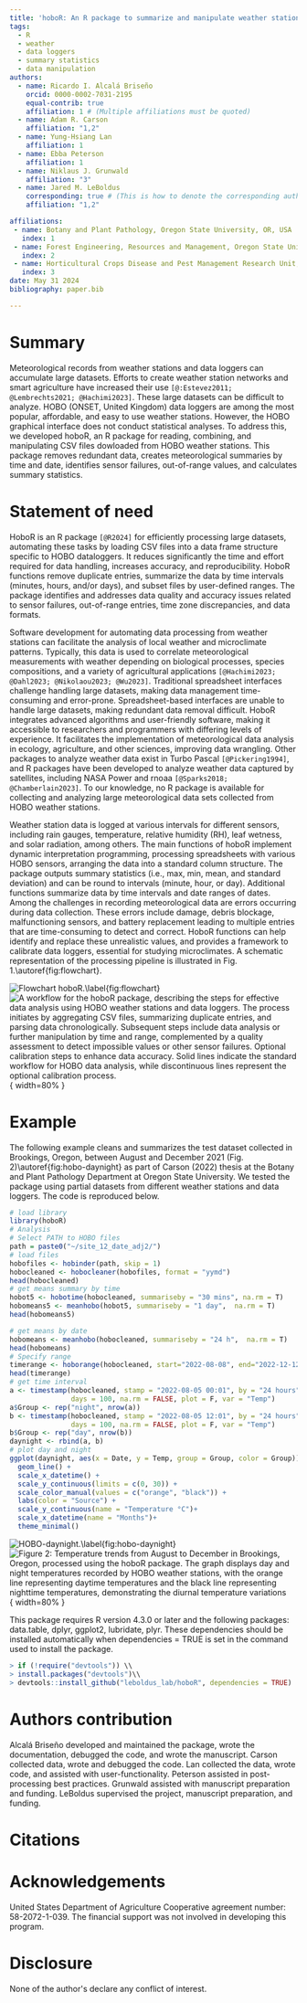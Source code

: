 ```yaml
---
title: 'hoboR: An R package to summarize and manipulate weather station data.'
tags:
  - R
  - weather
  - data loggers
  - summary statistics
  - data manipulation
authors:
  - name: Ricardo I. Alcalá Briseño
    orcid: 0000-0002-7031-2195
    equal-contrib: true
    affiliation: 1 # (Multiple affiliations must be quoted)
  - name: Adam R. Carson
    affiliation: "1,2"
  - name: Yung-Hsiang Lan
    affiliation: 1
  - name: Ebba Peterson
    affiliation: 1
  - name: Niklaus J. Grunwald 
    affiliation: "3"
  - name: Jared M. LeBoldus
    corresponding: true # (This is how to denote the corresponding author)
    affiliation: "1,2"

affiliations:
 - name: Botany and Plant Pathology, Oregon State University, OR, USA
   index: 1
 - name: Forest Engineering, Resources and Management, Oregon State University, OR, USA
   index: 2
 - name: Horticultural Crops Disease and Pest Management Research Unit, USDA ARS, Corvallis, OR
   index: 3
date: May 31 2024
bibliography: paper.bib

---
```


# Summary

Meteorological records from weather stations and data loggers can accumulate large datasets. Efforts to create weather station networks and smart agriculture have increased their use `[@:Estevez2011; @Lembrechts2021; @Hachimi2023]`. These large datasets can be difficult to analyze. HOBO (ONSET, United Kingdom) data loggers are among the most popular, affordable, and easy to use weather stations. However, the HOBO graphical interface does not conduct statistical analyses. To address this, we developed hoboR, an R package for reading, combining, and manipulating CSV files dowloaded from HOBO weather stations. This package removes redundant data, creates meteorological summaries by time and date, identifies sensor failures, out-of-range values, and calculates summary statistics.

# Statement of need

HoboR is an R package `[@R2024]` for efficiently processing large datasets, automating these tasks by loading CSV files into a data frame structure specific to HOBO dataloggers. It reduces significantly  the time and effort required for data handling, increases accuracy, and reproducibility. HoboR functions remove duplicate entries, summarize the data by time intervals (minutes, hours, and/or days), and subset files by user-defined ranges. The package identifies and addresses data quality and accuracy issues related to sensor failures, out-of-range entries, time zone discrepancies, and data formats. 

Software development for automating data processing from weather stations can facilitate the analysis of local weather and microclimate patterns. Typically, this data is used to correlate meteorological measurements with weather depending on biological processes, species compositions, and a variety of agricultural applications `[@Hachimi2023; @Dahl2023; @Nikolaou2023; @Wu2023]`. Traditional spreadsheet interfaces challenge handling large datasets, making data management time-consuming and error-prone. Spreadsheet-based interfaces are unable to handle large datasets, making redundant data removal difficult. HoboR integrates advanced algorithms and user-friendly software, making it accessible to researchers and programmers with differing levels of experience. It facilitates the implementation of meteorological data analysis in ecology, agriculture, and other sciences, improving data wrangling. Other packages to analyze weather data exist in Turbo Pascal `[@Pickering1994]`, and R packages have been developed to analyze weather data captured by satellites, including NASA Power and rnoaa `[@Sparks2018; @Chamberlain2023]`. To our knowledge, no R package is available for collecting and analyzing large meteorological data sets collected from HOBO weather stations.

Weather station data is logged at various intervals for different sensors, including rain gauges, temperature, relative humidity (RH), leaf wetness, and solar radiation, among others.  The main functions of hoboR implement dynamic interpretation programming, processing spreadsheets with various HOBO sensors, arranging the data into a standard column structure. The package outputs summary statistics (i.e., max, min, mean, and standard deviation) and can be round to intervals (minute, hour, or day). Additional functions summarize data by time intervals and date ranges of dates. Among the challenges in recording meteorological data are errors occurring during data collection. These errors include damage, debris blockage, malfunctioning sensors, and  battery replacement leading to multiple entries that are time-consuming to detect and correct. HoboR functions can help identify and replace these unrealistic values, and provides a framework to calibrate data loggers, essential for studying microclimates. A schematic representation of the processing pipeline is illustrated in Fig. 1.\autoref{fig:flowchart}.

![Flowchart hoboR.\label{fig:flowchart}](../docs/images/flowchart-hobor.png)
![A workflow for the hoboR package, describing the steps for effective data analysis using HOBO weather stations and data loggers. The process initiates by aggregating CSV files, summarizing duplicate entries, and parsing data chronologically. Subsequent steps include data analysis or further manipulation by time and range, complemented by a quality assessment to detect impossible values or other sensor failures. Optional calibration steps to enhance data accuracy. Solid lines indicate the standard workflow for HOBO data analysis, while discontinuous lines represent the optional calibration process.](flowchart.png){ width=80% }


# Example
The following example cleans and summarizes the test dataset collected in Brookings, Oregon, between August and December 2021 (Fig. 2)\autoref{fig:hobo-daynight} as part of  Carson (2022) thesis at the Botany and Plant Pathology Department at Oregon State University. We tested the package using partial datasets from different weather stations and data loggers. The code is reproduced below.

```R
# load library
library(hoboR)
# Analysis
# Select PATH to HOBO files
path = paste0("~/site_12_date_adj2/")
# load files
hobofiles <- hobinder(path, skip = 1)
hobocleaned <- hobocleaner(hobofiles, format = "yymd")
head(hobocleaned)
# get means summary by time
hobot5 <- hobotime(hobocleaned, summariseby = "30 mins", na.rm = T)
hobomeans5 <- meanhobo(hobot5, summariseby = "1 day",  na.rm = T)
head(hobomeans5)

# get means by date
hobomeans <- meanhobo(hobocleaned, summariseby = "24 h",  na.rm = T)
head(hobomeans)
# Specify range
timerange <- hoborange(hobocleaned, start="2022-08-08", end="2022-12-12")
head(timerange)
# get time interval 
a <- timestamp(hobocleaned, stamp = "2022-08-05 00:01", by = "24 hours",
               days = 100, na.rm = FALSE, plot = F, var = "Temp")
a$Group <- rep("night", nrow(a))
b <- timestamp(hobocleaned, stamp = "2022-08-05 12:01", by = "24 hours",
               days = 100, na.rm = FALSE, plot = F, var = "Temp")
b$Group <- rep("day", nrow(b))
daynight <- rbind(a, b)
# plot day and night 
ggplot(daynight, aes(x = Date, y = Temp, group = Group, color = Group)) +
  geom_line() +
  scale_x_datetime() +
  scale_y_continuous(limits = c(0, 30)) +
  scale_color_manual(values = c("orange", "black")) +
  labs(color = "Source") +
  scale_y_continuous(name = "Temperature °C")+
  scale_x_datetime(name = "Months")+
  theme_minimal()
```

![HOBO-daynight.\label{fig:hobo-daynight}](../docs/images/hobo-daynight.png)
![Figure 2: Temperature trends from August to December in Brookings, Oregon, processed using the hoboR package. The graph displays day and night temperatures recorded by HOBO weather stations, with the orange line representing daytime temperatures and the black line representing nighttime temperatures, demonstrating the diurnal temperature variations](figure.png){ width=80% }

This package requires R version 4.3.0 or later and the following packages:
data.table, dplyr, ggplot2, lubridate, plyr. These dependencies should be installed automatically when dependencies = TRUE is set in the command used to install the
package.

```R
> if (!require("devtools")) \\
> install.packages("devtools")\\
> devtools::install_github("leboldus_lab/hoboR", dependencies = TRUE)
```

# Authors contribution
Alcalá Briseño developed and maintained the package, wrote the documentation, debugged the code, and wrote the manuscript. Carson collected data, wrote and debugged the code. Lan collected the data, wrote code, and assisted with user-functionality. Peterson assisted in post-processing best practices. Grunwald assisted with manuscript preparation and funding. LeBoldus supervised the project, manuscript preparation, and funding.


# Citations


# Acknowledgements

United States Department of Agriculture Cooperative agreement number: 58-2072-1-039. The financial support was not involved in developing this program.

# Disclosure

None of the author's declare any conflict of interest.
